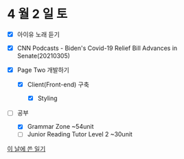 # 4 월 2 일 토

- [x] 아이유 노래 듣기

- [x] CNN Podcasts - Biden's Covid-19 Relief Bill Advances in Senate(20210305)

- [x] Page Two 개발하기

  - [x] Client(Front-end) 구축

    - [x] Styling

- [ ] 공부

  - [x] Grammar Zone ~54unit
  - [ ] Junior Reading Tutor Level 2 ~30unit

[이 날에 쓴 일기](../../../diary/2022/4/2.md)
